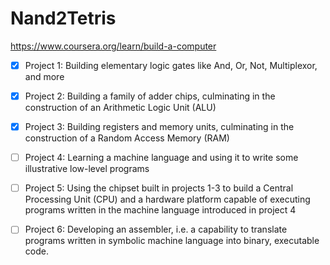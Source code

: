 # Nand2Tetris
https://www.coursera.org/learn/build-a-computer

- [x] Project 1: Building elementary logic gates like And, Or, Not, Multiplexor, and more
    
- [x] Project 2: Building a family of adder chips, culminating in the construction of an Arithmetic Logic Unit (ALU)
    
- [x] Project 3: Building registers and memory units, culminating in the construction of a Random Access Memory (RAM)
    
- [ ] Project 4: Learning a machine language and using it to write some illustrative low-level programs
    
- [ ] Project 5: Using the chipset built in projects 1-3 to build a Central Processing Unit (CPU) and a hardware platform capable of executing programs written in the machine language introduced in project 4
    
- [ ] Project 6: Developing an assembler, i.e. a capability to translate programs written in symbolic machine language into binary, executable code.
